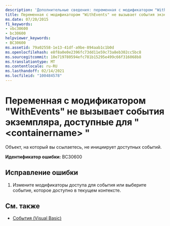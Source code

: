 ```yaml
---
description: 'Дополнительные сведения: переменная с модификатором "WithEvents" не вызывает события экземпляра, доступные для " <containername> "'
title: Переменная с модификатором "WithEvents" не вызывает события экземпляра, доступные для " <containername> "
ms.date: 07/20/2015
f1_keywords:
- vbc30600
- bc30600
helpviewer_keywords:
- BC30600
ms.assetid: 79a02558-1e13-41df-a9be-894aab1c1b0d
ms.openlocfilehash: e8f8a0e0e2396fc73dd11e59c73a8eb302cc5bc8
ms.sourcegitcommit: 10e719780594efc781b15295e499c66f316068b8
ms.translationtype: MT
ms.contentlocale: ru-RU
ms.lasthandoff: 02/14/2021
ms.locfileid: "100484578"
---
```

# <a name="withevents-variable-does-not-raise-any-instance-events-that-are-accessible-to-containername"></a>Переменная с модификатором "WithEvents" не вызывает события экземпляра, доступные для " \<containername> "

Объект, на который вы ссылаетесь, не инициирует доступных событий.  
  
 **Идентификатор ошибки:** BC30600  
  
## <a name="to-correct-this-error"></a>Исправление ошибки  
  
1. Измените модификаторы доступа для события или выберите событие, которое доступно в текущем контексте.  
  
## <a name="see-also"></a>См. также

- [События (Visual Basic)](../programming-guide/language-features/events/index.md)

